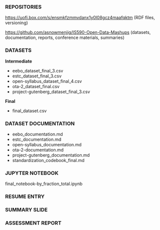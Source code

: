 ### REPOSITORIES

https://uofi.box.com/s/ensmkfzmmvdanx1y0l08gcz4maafqktm (RDF files, versioning)

https://github.com/asnowmenjig/IS590-Open-Data-Mashups (datasets, documentation, reports, conference materials, summaries)



### DATASETS

**Intermediate**

- eebo_dataset_final_3.csv
- estc_dataset_final_3.csv
- open-syllabus_dataset_final_4.csv
- ota-2_dataset_final.csv
- project-gutenberg_dataset_final_3.csv

**Final**

- final_dataset.csv



### DATASET DOCUMENTATION

- eebo_documentation.md
- estc_documentation.md
- open-syllabus_documentation.md
- ota-2-documentation.md
- project-gutenberg_documentation.md
- standardization_codebook_final.md



### JUPYTER NOTEBOOK

final_notebook-by_fraction_total.ipynb



### RESUME ENTRY





### SUMMARY SLIDE





### ASSESSMENT REPORT



